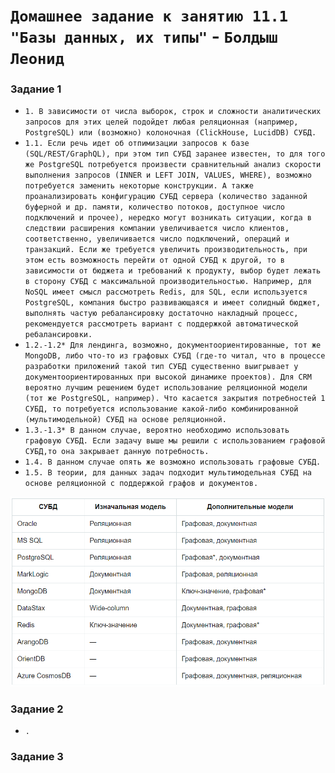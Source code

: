 # `Домашнее задание к занятию 11.1 "Базы данных, их типы"` - `Болдыш Леонид`
### Задание 1

- `1. В зависимости от числа выборок, строк и сложности аналитических запросов для этих целей подойдет любая реляционная (например, PostgreSQL) или (возможно) колоночная (ClickHouse, LucidDB) СУБД.`
- `1.1. Если речь идет об отпимизации запросов к базе (SQL/REST/GraphQL), при этом тип СУБД заранее известен, то для того же PostgreSQL потребуется произвести сравнительный анализ скорости выполнения запросов (INNER и LEFT JOIN, VALUES, WHERE), возможно потребуется заменить некоторые конструкции. А также проанализировать конфигурацию СУБД сервера (количество заданной буферной и др. памяти, количество потоков, доступное число подключений и прочее), нередко могут возникать ситуации, когда в следствии расширения компании увеличивается число клиентов, соответственно, увеличивается число подключений, операций и транзакций. Если же требуется увеличить производительность, при этом есть возможность перейти от одной СУБД к другой, то в зависимости от бюджета и требований к продукту, выбор будет лежать в сторону СУБД с максимальной производительностью. Например, для NoSQL имеет смысл рассмотреть Redis, для SQL, если используется PostgreSQL, компания быстро развивающаяся и имеет солидный бюджет, выполнять частую ребалансировку достаточно накладный процесс, рекомендуется рассмотреть вариант с поддержкой автоматической ребалансировки.` 
- `1.2.-1.2* Для лендинга, возможно, документоориентированные, тот же MongoDB, либо что-то из графовых СУБД (где-то читал, что в процессе разработки приложений такой тип СУБД существенно выигрывает у документоориентированных при высокой динамике проектов). Для CRM вероятно лучшим решением будет использование реляционной модели (тот же PostgreSQL, например). Что касается закрытия потребностей 1 СУБД, то потребуется использование какой-либо комбинированной (мультимодельной) СУБД на основе реляционной.`
- `1.3.-1.3* В данном случае, вероятно необходимо использовать графовую СУБД. Если задачу выше мы решили с использованием графовой СУБД,то она закрывает данную потребность.`
- `1.4. В данном случае опять же возможно использовать графовые СУБД.`
- `1.5. В теории, для данных задач подходит мультимодельная СУБД на основе реляционной с поддержкой графов и документов.`

![image](https://github.com/themave-tech/Netology-sys/blob/main/sys-homework-11.01/img/Screenshot_20230109_075824.png)

### Задание 2

- `.`

### Задание 3